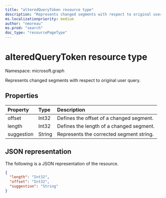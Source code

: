 ```yaml
---
title: "alteredQueryToken resource type"
description: "Represents changed segments with respect to original user query."
ms.localizationpriority: medium
author: "nmoreau"
ms.prod: "search"
doc_type: "resourcePageType"
---
```


# alteredQueryToken resource type

Namespace: microsoft.graph

Represents changed segments with respect to original user query.

## Properties

| Property     | Type        | Description |
|:-------------|:------------|:------------|
|offset|Int32| Defines the offset of a changed segment.|
|length|Int32| Defines the length of a changed segment.|
|suggestion|String| Represents the corrected segment string.|

## JSON representation

The following is a JSON representation of the resource.

<!-- {
  "blockType": "resource",
  "optionalProperties": [

  ],
  "@odata.type": "microsoft.graph.alteredQueryToken",
  "baseType": null
}-->

```json
{
  "length": "Int32",
  "offset": "Int32",
  "suggestion": "String"
}
```
